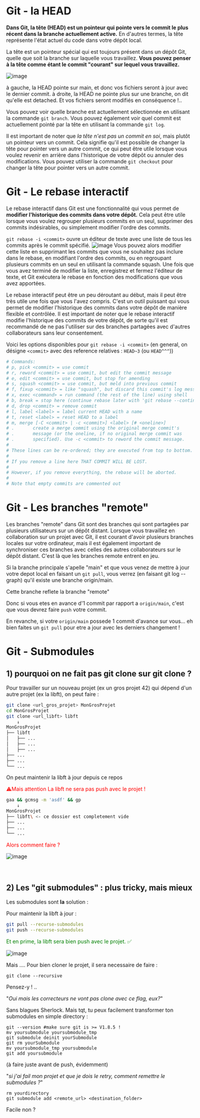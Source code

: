 # Git - la HEAD

**Dans Git, la tête (HEAD) est un pointeur qui pointe vers le commit le plus récent dans la branche actuellement active.** En d'autres termes, la tête représente l'état actuel du code dans votre dépôt local.

La tête est un pointeur spécial qui est toujours présent dans un dépôt Git, quelle que soit la branche sur laquelle vous travaillez. **Vous pouvez penser à la tête comme étant le commit "courant" sur lequel vous travaillez.**

![image](https://blog.git-init.com/content/images/2021/08/HEAD.001.png)

à gauche, la HEAD pointe sur main, et donc vos fichiers seront à jour avec le dernier commit.
à droite, la HEAD ne pointe plus sur une branche, on dit qu'elle est detached. Et vos fichiers seront modifiés en conséquence !.. 



Vous pouvez voir quelle branche est actuellement sélectionnée en utilisant la commande `git branch`. Vous pouvez également voir quel commit est actuellement pointé par la tête en utilisant la commande `git log`.

Il est important de noter que *la tête n'est pas un commit en soi*, mais plutôt un pointeur vers un commit. Cela signifie qu'il est possible de changer la tête pour pointer vers un autre commit, ce qui peut être utile lorsque vous voulez revenir en arrière dans l'historique de votre dépôt ou annuler des modifications. Vous pouvez utiliser la commande `git checkout` pour changer la tête pour pointer vers un autre commit.

# Git - Le rebase interactif
Le rebase interactif dans Git est une fonctionnalité qui vous permet de **modifier l'historique des commits dans votre dépôt.** Cela peut être utile lorsque vous voulez regrouper plusieurs commits en un seul, supprimer des commits indésirables, ou simplement modifier l'ordre des commits.

`git rebase -i <commit>` ouvre un éditeur de texte avec une liste de tous les commits après le commit spécifié.
![image](https://about.gitlab.com/images/blogimages/how-to-keep-your-git-history-clean-with-interactive-rebase/editor-window-start-ir@2x.png)
Vous pouvez alors modifier cette liste en supprimant les commits que vous ne souhaitez pas inclure dans le rebase, en modifiant l'ordre des commits, ou en regroupant plusieurs commits en un seul en utilisant la commande squash. Une fois que vous avez terminé de modifier la liste, enregistrez et fermez l'éditeur de texte, et Git exécutera le rebase en fonction des modifications que vous avez apportées.

Le rebase interactif peut être un peu déroutant au début, mais il peut être très utile une fois que vous l'avez compris. C'est un outil puissant qui vous permet de modifier l'historique des commits dans votre dépôt de manière flexible et contrôlée. Il est important de noter que le rebase interactif modifie l'historique des commits de votre dépôt, de sorte qu'il est recommandé de ne pas l'utiliser sur des branches partagées avec d'autres collaborateurs sans leur consentement.
 
 Voici les options disponibles pour `git rebase -i <commit>` (en general, on désigne `<commit>` avec des reference relatives : `HEAD~3` (ou `HEAD^^^`))  
 ```sh
 # Commands:
# p, pick <commit> = use commit
# r, reword <commit> = use commit, but edit the commit message
# e, edit <commit> = use commit, but stop for amending
# s, squash <commit> = use commit, but meld into previous commit
# f, fixup <commit> = like "squash", but discard this commit's log message
# x, exec <command> = run command (the rest of the line) using shell
# b, break = stop here (continue rebase later with 'git rebase --continue')
# d, drop <commit> = remove commit
# l, label <label> = label current HEAD with a name
# t, reset <label> = reset HEAD to a label
# m, merge [-C <commit> | -c <commit>] <label> [# <oneline>]
# .       create a merge commit using the original merge commit's
# .       message (or the oneline, if no original merge commit was
# .       specified). Use -c <commit> to reword the commit message.
#
# These lines can be re-ordered; they are executed from top to bottom.
#
# If you remove a line here THAT COMMIT WILL BE LOST.
#
# However, if you remove everything, the rebase will be aborted.
#
# Note that empty commits are commented out
```
 
# Git - Les branches "remote"

Les branches "remote" dans Git sont des branches qui sont partagées par plusieurs utilisateurs sur un dépôt distant. Lorsque vous travaillez en collaboration sur un projet avec Git, il est courant d'avoir plusieurs branches locales sur votre ordinateur, mais il est également important de synchroniser ces branches avec celles des autres collaborateurs sur le dépôt distant. C'est là que les branches remote entrent en jeu.

Si la branche principale s'apelle "main" et que vous venez de mettre à jour votre depot local en faisant un `git pull`, vous verrez (en faisant git log --graph) qu'il existe une branche origin/main.

Cette branche reflete la branche "remote"

Donc si vous etes en avance d'1 commit par rapport a `origin/main`, c'est que vous devrez faire `push` votre commit.

En revanche, si votre `origin/main` possede 1 commit d'avance sur vous... eh bien faites un `git pull` pour etre a jour avec les derniers changement !

# Git - Submodules

## 1) pourquoi on ne fait pas git clone sur git clone ? 

Pour travailler sur un nouveau projet (ex un gros projet 42) qui dépend d'un autre projet (ex la libft), on peut faire :

```sh
git clone <url_gros_projet> MonGrosProjet
cd MonGrosProjet
git clone <url_libft> libft
 	↓ 
MonGrosProjet
├── libft
│   ├── ...
│   ├── ...
│   ├── ...
├── ...
├── ...
└── ...
```

On peut maintenir la libft à jour depuis ce repos  


<span style="color:red">
⚠️Mais attention La libft ne sera pas push avec le projet !
</span>


```sh
gaa && gcmsg -m 'asdf' && gp
 	↓ 
MonGrosProjet
├── libft\ <- ce dossier est completement vide
├── ...
├── ...
└── ...
```
<span style="color:red">
Alors comment faire ?
</span>

![image](https://media.tenor.com/Gc7Crn1EBVgAAAAC/steve-carell-sad.gif) <br>
<br>
<br>

## 2) Les "git submodules" : plus tricky, mais mieux 


Les submodules sont **la** solution : <br>



Pour maintenir la libft à jour : <br>

```sh
git pull --recurse-submodules
git push --recurse-submodules
```

<span style="color:green">
Et en prime, la libft sera bien push avec le projet. ✅
</span>

![image](https://media.tenor.com/mUR6IIN2CnEAAAAC/wow-surprised.gif) <br>

Mais ....
Pour bien cloner le projet, il sera necessaire de faire : 
```
git clone --recursive
```
Pensez-y ! ..

"*Oui mais les correcteurs ne vont pas clone avec ce flag, eux?*"

Sans blagues Sherlock.
Mais tqt, tu peux facilement transformer ton submodules en simple directory : 

```
git --version #make sure git is >= V1.8.5 !
mv yoursubmodule yoursubmodule_tmp
git submodule deinit yourSubmodule
git rm yourSubmodule
mv yoursubmodule_tmp yoursubmodule
git add yoursubmodule
```
(à faire juste avant de push, évidemment)

"*si j'ai fail mon projet et que je dois le retry, comment remettre le submodules ?*"

```
rm yourdirectory
git submodule add <remote_url> <destination_folder>
```

Facile non ? 
